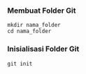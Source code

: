 ### Membuat Folder Git
```
mkdir nama_folder
cd nama_folder
```

### Inisialisasi Folder Git
```
git init